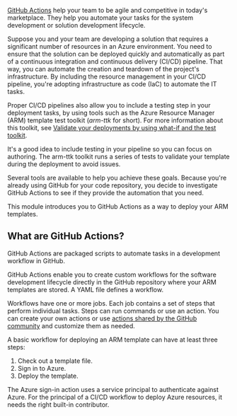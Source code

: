 [GitHub Actions](/azure/azure-resource-manager/templates/deploy-github-actions) help your team to be agile and competitive in today's marketplace. They help you automate your tasks for the system development or solution development lifecycle.

Suppose you and your team are developing a solution that requires a significant number of resources in an Azure environment. You need to ensure that the solution can be deployed quickly and automatically as part of a continuous integration and continuous delivery (CI/CD) pipeline. That way, you can automate the creation and teardown of the project's infrastructure. By including the resource management in your CI/CD pipeline, you're adopting infrastructure as code (IaC) to automate the IT tasks.

Proper CI/CD pipelines also allow you to include a testing step in your deployment tasks, by using tools such as the Azure Resource Manager (ARM) template test toolkit (*arm-ttk* for short). For more information about this toolkit, see [Validate your deployments by using what-if and the test toolkit](/training/modules/arm-template-test/). 

It's a good idea to include testing in your pipeline so you can focus on authoring. The arm-ttk toolkit runs a series of tests to validate your template during the deployment to avoid issues.

Several tools are available to help you achieve these goals. Because you're already using GitHub for your code repository, you decide to investigate GitHub Actions to see if they provide the automation that you need.

This module introduces you to GitHub Actions as a way to deploy your ARM templates.

## What are GitHub Actions?

GitHub Actions are packaged scripts to automate tasks in a development workflow in GitHub.

GitHub Actions enable you to create custom workflows for the software development lifecycle directly in the GitHub repository where your ARM templates are stored. A YAML file defines a workflow. 

Workflows have one or more jobs. Each job contains a set of steps that perform individual tasks. Steps can run commands or use an action. You can create your own actions or use [actions shared by the GitHub community](https://github.com/marketplace?type=actions&query=azure&azure-portal=true) and customize them as needed.

A basic workflow for deploying an ARM template can have at least three steps:

1. Check out a template file.
2. Sign in to Azure.
3. Deploy the template.

The Azure sign-in action uses a service principal to authenticate against Azure. For the principal of a CI/CD workflow to deploy Azure resources, it needs the right built-in contributor.
